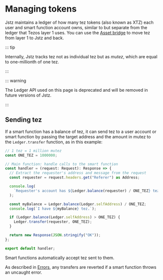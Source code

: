 # Managing tokens

Jstz maintains a ledger of how many tez tokens (also known as XTZ) each user and smart function account owns, similar to but separate from the ledger that Tezos layer 1 uses.
You can use the [Asset bridge](/bridge) to move tez from layer 1 to Jstz and back.

::: tip

Internally, Jstz tracks tez not as individual tez but as _mutez_, which are equal to one-millionth of one tez.

:::

::: warning

The Ledger API used on this page is deprecated and will be removed in future versions of Jstz.

:::

## Sending tez

If a smart function has a balance of tez, it can send tez to a user account or smart function by passing the target address and the amount in mutez to the `Ledger.transfer` function, as in this example:

```typescript
// 1 tez = 1 million mutez
const ONE_TEZ = 1000000;

// Main function: handle calls to the smart function
const handler = (request: Request): Response => {
  // Extract the requester's address and message from the request
  const requester = request.headers.get("Referer") as Address;

  console.log(
    `Requester's account has ${Ledger.balance(requester) / ONE_TEZ} tez.`,
  );

  const myBalance = Ledger.balance(Ledger.selfAddress) / ONE_TEZ;
  console.log(`I have ${myBalance} tez.`);

  if (Ledger.balance(Ledger.selfAddress) > ONE_TEZ) {
    Ledger.transfer(requester, ONE_TEZ);
  }

  return new Response(JSON.stringify("OK"));
};

export default handler;
```

Smart functions automatically accept tez sent to them.

As described in [Errors](/functions/calling#errors), any transfers are reverted if a smart function throws an uncaught error.
